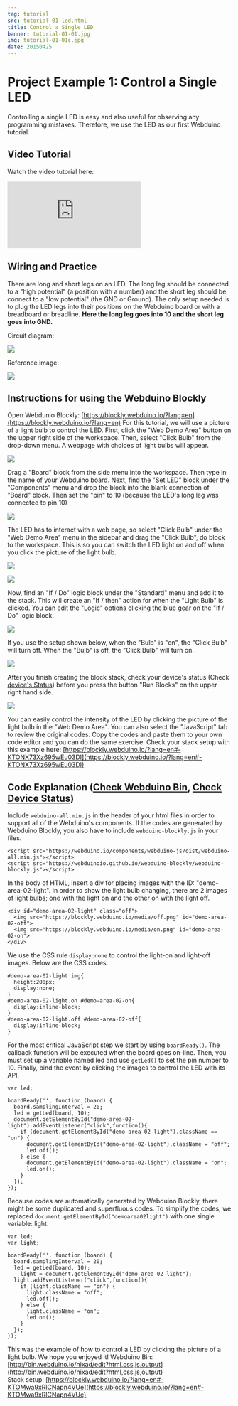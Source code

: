 ```yaml
---
tag: tutorial
src: tutorial-01-led.html
title: Control a Single LED
banner: tutorial-01-01.jpg
img: tutorial-01-01s.jpg
date: 20150425
---
```


<!-- @@master  = ../../_layout.html-->

<!-- @@block  =  meta-->

<title>Project Example 1: Control a Single LED :::: Webduino = Web × Arduino</title>

<meta name="description" content="Controlling a single LED is easy and also useful for observing any programming mistakes. Therefore, we use the LED as our first Webduino tutorial.">

<meta itemprop="description" content="Controlling a single LED is easy and also useful for observing any programming mistakes. Therefore, we use the LED as our first Webduino tutorial.">

<meta property="og:description" content="Controlling a single LED is easy and also useful for observing any programming mistakes. Therefore, we use the LED as our first Webduino tutorial.">

<meta property="og:title" content="Project Example 1: Control a Single LED" >

<meta property="og:url" content="https://webduino.io/tutorials/tutorial-01-led.html">

<meta property="og:image" content="https://webduino.io/img/tutorials/tutorial-01-01s.jpg">

<meta itemprop="image" content="https://webduino.io/img/tutorials/tutorial-01-01s.jpg">

<include src="../_include-tutorials.html"></include>

<!-- @@close-->

<!-- @@block  =  preAndNext-->

<include src="../_include-tutorials-content.html"></include>

<!-- @@close-->




<!-- @@block  =  tutorials-->
# Project Example 1: Control a Single LED

Controlling a single LED is easy and also useful for observing any programming mistakes. Therefore, we use the LED as our first Webduino tutorial. 

## Video Tutorial

<!-- Open the Webduino Blockly for exclusive use of Project Example: [Webduino Blockly Chapter 1-2 : Click the image control LED](https://blockly.webduino.io/?lang=en&&page=tutorials/led-2#-KTOLwx9N81L7ng_37l4)   -->

Watch the video tutorial here:
<iframe class="youtube" src="https://www.youtube.com/embed/8k6Lqu-aqVM" frameborder="0" allowfullscreen></iframe>

## Wiring and Practice

There are long and short legs on an LED. The long leg should be connected to a "high potential" (a position with a number) and the short leg should be connect to a "low potential" (the GND or Ground). The only setup needed is to plug the LED legs into their positions on the Webduino board or with a breadboard or breadline. **Here the long leg goes into 10 and the short leg goes into GND.**

Circuit diagram:

![](../../img/tutorials/tutorial-01-02.jpg)

Reference image:

![](../../img/tutorials/tutorial-01-03.jpg)

## Instructions for using the Webduino Blockly

Open Webdunio Blockly: [https://blockly.webduino.io/?lang=en](https://blockly.webduino.io/?lang=en) For this tutorial, we will use a picture of a light bulb to control the LED. First, click the "Web Demo Area" button on the upper right side of the workspace. Then, select "Click Bulb" from the drop-down menu. A webpage with choices of light bulbs will appear.

![](../../img/tutorials/en/tutorial-01-04.jpg)

Drag a "Board" block from the side menu into the workspace. Then type in the name of your Webduino board. Next, find the "Set LED" block under the "Components" menu and drop the block into the blank connection of "Board" block. Then set the "pin" to 10 (because the LED's long leg was connected to pin 10)  

![](../../img/tutorials/en/tutorial-01-05.jpg)

The LED has to interact with a web page, so select "Click Bulb" under the "Web Demo Area" menu in the sidebar and drag the "Click Bulb", do block to the workspace. This is so you can switch the LED light on and off when you click the picture of the light bulb.

![](../../img/tutorials/en/tutorial-01-06.jpg)

![](../../img/tutorials/en/tutorial-01-07.jpg)

Now, find an "If / Do" logic block under the "Standard" menu and add it to the stack. This will create an "If / then" action for when the "Light Bulb" is clicked. You can edit the "Logic" options clicking the blue gear on the "If / Do" logic block.

![](../../img/tutorials/en/tutorial-01-08.jpg)

If you use the setup shown below, when the "Bulb" is "on", the "Click Bulb" will turn off. When the "Bulb" is off, the "Click Bulb" will turn on. 

![](../../img/tutorials/en/tutorial-01-09.jpg)

After you finish creating the block stack, check your device's status (Check [device's Status](https://webduino.io/device.html)) before you press the button "Run Blocks" on the upper right hand side.

![](../../img/tutorials/tutorial-01-10.jpg)

You can easily control the intensity of the LED by clicking the picture of the light bulb in the "Web Demo Area". You can also select the "JavaScript" tab to review the original codes. Copy the codes and paste them to your own code editor and you can do the same exercise. 
Check your stack setup with this example here: [https://blockly.webduino.io/?lang=en#-KTONX73Xz695wEu03DI](https://blockly.webduino.io/?lang=en#-KTONX73Xz695wEu03DI)



## Code Explanation ([Check Webduino Bin](http://bin.webduino.io/nixad/edit?html,css,js,output), [Check Device Status](https://webduino.io/device.html))

Include `webduino-all.min.js` in the header of your html files in order to support all of the Webduino's components. If the codes are generated by Webduino Blockly, you also have to include `webduino-blockly.js` in your files.

	<script src="https://webduino.io/components/webduino-js/dist/webduino-all.min.js"></script>
	<script src="https://webduinoio.github.io/webduino-blockly/webduino-blockly.js"></script>

In the body of HTML, insert a div for placing images with the ID: "demo-area-02-light". In order to show the light bulb changing, there are 2 images of light bulbs; one with the light on and the other on with the light off.

	<div id="demo-area-02-light" class="off">
	  <img src="https://blockly.webduino.io/media/off.png" id="demo-area-02-off">
	  <img src="https://blockly.webduino.io/media/on.png" id="demo-area-02-on">
	</div>

We use the CSS rule `display:none` to control the light-on and light-off images. Below are the CSS codes.

	#demo-area-02-light img{
	  height:200px;
	  display:none;
	}
	#demo-area-02-light.on #demo-area-02-on{
	  display:inline-block;
	}
	#demo-area-02-light.off #demo-area-02-off{
	  display:inline-block;
	}

For the most critical JavaScript step we start by using `boardReady()`. The callback function will be executed when the board goes on-line. Then, you must set up a variable named led and use `getLed()` to set the pin number to 10. Finally, bind the event by clicking the images to control the LED with its API.

	var led;

	boardReady('', function (board) {
	  board.samplingInterval = 20;
	  led = getLed(board, 10);
	  document.getElementById("demo-area-02-light").addEventListener("click",function(){
	    if (document.getElementById("demo-area-02-light").className == "on") {
	      document.getElementById("demo-area-02-light").className = "off";
	      led.off();
	    } else {
	      document.getElementById("demo-area-02-light").className = "on";
	      led.on();
	    }
	  });
	});

Because codes are automatically generated by Webduino Blockly, there might be some duplicated and superfluous codes. To simplify the codes, we replaced `document.getElementById("demo­area­02­light")` with one single variable: light.

	var led;
	var light;

	boardReady('', function (board) {
	  board.samplingInterval = 20;
	  led = getLed(board, 10);
		light = document.getElementById("demo-area-02-light");
	  light.addEventListener("click",function(){
	    if (light.className == "on") {
	      light.className = "off";
	      led.off();
	    } else {
	      light.className = "on";
	      led.on();
	    }
	  });
	});

This was the example of how to control a LED by clicking the picture of a light bulb. We hope you enjoyed it!
Webduino Bin: [http://bin.webduino.io/nixad/edit?html,css,js,output](http://bin.webduino.io/nixad/edit?html,css,js,output)  
Stack setup: [https://blockly.webduino.io/?lang=en#-KTOMwa9xRlCNapn4VUe](https://blockly.webduino.io/?lang=en#-KTOMwa9xRlCNapn4VUe)

<!-- ## Extension Tutorials of LED

[Webduino Blockly Chapter 1-1: LED ON](https://blockly.webduino.io/?lang=en&page=tutorials/led-1#-KTOMd8SXBiiJ21hoifg)  
[Webduino Blockly Chapter 1-2: Click the image control LED](https://blockly.webduino.io/?lang=en&page=tutorials/led-2#-KTOMnwjhojfCNNtlYue) -->



<!-- @@close-->